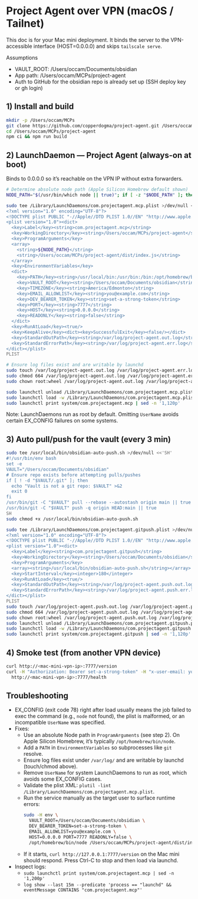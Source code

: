 # Project Agent over VPN (macOS / Tailnet)

This doc is for your Mac mini deployment. It binds the server to the VPN-accessible interface (HOST=0.0.0.0) and skips `tailscale serve`.

Assumptions
- VAULT_ROOT: /Users/occam/Documents/obsidian
- App path: /Users/occam/MCPs/project-agent
- Auth to GitHub for the obsidian repo is already set up (SSH deploy key or gh login)

## 1) Install and build
```bash
mkdir -p /Users/occam/MCPs
git clone https://github.com/copperdogma/project-agent.git /Users/occam/MCPs/project-agent
cd /Users/occam/MCPs/project-agent
npm ci && npm run build
```

## 2) LaunchDaemon — Project Agent (always-on at boot)
Binds to 0.0.0.0 so it’s reachable on the VPN IP without extra forwarders.

```bash
# Determine absolute node path (Apple Silicon Homebrew default shown)
NODE_PATH="$(/usr/bin/which node || true)"; if [ -z "$NODE_PATH" ]; then NODE_PATH="/opt/homebrew/bin/node"; fi; echo "Using node at: $NODE_PATH"

sudo tee /Library/LaunchDaemons/com.projectagent.mcp.plist >/dev/null <<PLIST
<?xml version="1.0" encoding="UTF-8"?>
<!DOCTYPE plist PUBLIC "-//Apple//DTD PLIST 1.0//EN" "http://www.apple.com/DTDs/PropertyList-1.0.dtd">
<plist version="1.0"><dict>
  <key>Label</key><string>com.projectagent.mcp</string>
  <key>WorkingDirectory</key><string>/Users/occam/MCPs/project-agent</string>
  <key>ProgramArguments</key>
  <array>
    <string>${NODE_PATH}</string>
    <string>/Users/occam/MCPs/project-agent/dist/index.js</string>
  </array>
  <key>EnvironmentVariables</key>
  <dict>
    <key>PATH</key><string>/usr/local/bin:/usr/bin:/bin:/opt/homebrew/bin</string>
    <key>VAULT_ROOT</key><string>/Users/occam/Documents/obsidian</string>
    <key>TIMEZONE</key><string>America/Edmonton</string>
    <key>EMAIL_ALLOWLIST</key><string>you@example.com</string>
    <key>DEV_BEARER_TOKEN</key><string>set-a-strong-token</string>
    <key>PORT</key><string>7777</string>
    <key>HOST</key><string>0.0.0.0</string>
    <key>READONLY</key><string>false</string>
  </dict>
  <key>RunAtLoad</key><true/>
  <key>KeepAlive</key><dict><key>SuccessfulExit</key><false/></dict>
  <key>StandardOutPath</key><string>/var/log/project-agent.out.log</string>
  <key>StandardErrorPath</key><string>/var/log/project-agent.err.log</string>
</dict></plist>
PLIST

# Ensure log files exist and are writable by launchd
sudo touch /var/log/project-agent.out.log /var/log/project-agent.err.log
sudo chmod 664 /var/log/project-agent.out.log /var/log/project-agent.err.log
sudo chown root:wheel /var/log/project-agent.out.log /var/log/project-agent.err.log

sudo launchctl unload /Library/LaunchDaemons/com.projectagent.mcp.plist 2>/dev/null || true
sudo launchctl load -w /Library/LaunchDaemons/com.projectagent.mcp.plist
sudo launchctl print system/com.projectagent.mcp | sed -n '1,120p'
```

Note: LaunchDaemons run as root by default. Omitting `UserName` avoids certain EX_CONFIG failures on some systems.

## 3) Auto pull/push for the vault (every 3 min)
```bash
sudo tee /usr/local/bin/obsidian-auto-push.sh >/dev/null <<'SH'
#!/usr/bin/env bash
set -e
VAULT="/Users/occam/Documents/obsidian"
# Ensure repo exists before attempting pulls/pushes
if [ ! -d "$VAULT/.git" ]; then
  echo "Vault is not a git repo: $VAULT" >&2
  exit 0
fi
/usr/bin/git -C "$VAULT" pull --rebase --autostash origin main || true
/usr/bin/git -C "$VAULT" push -q origin HEAD:main || true
SH
sudo chmod +x /usr/local/bin/obsidian-auto-push.sh

sudo tee /Library/LaunchDaemons/com.projectagent.gitpush.plist >/dev/null <<'PLIST'
<?xml version="1.0" encoding="UTF-8"?>
<!DOCTYPE plist PUBLIC "-//Apple//DTD PLIST 1.0//EN" "http://www.apple.com/DTDs/PropertyList-1.0.dtd">
<plist version="1.0"><dict>
  <key>Label</key><string>com.projectagent.gitpush</string>
  <key>WorkingDirectory</key><string>/Users/occam/Documents/obsidian</string>
  <key>ProgramArguments</key>
  <array><string>/usr/local/bin/obsidian-auto-push.sh</string></array>
  <key>StartInterval</key><integer>180</integer>
  <key>RunAtLoad</key><true/>
  <key>StandardOutPath</key><string>/var/log/project-agent.push.out.log</string>
  <key>StandardErrorPath</key><string>/var/log/project-agent.push.err.log</string>
</dict></plist>
PLIST
sudo touch /var/log/project-agent.push.out.log /var/log/project-agent.push.err.log
sudo chmod 664 /var/log/project-agent.push.out.log /var/log/project-agent.push.err.log
sudo chown root:wheel /var/log/project-agent.push.out.log /var/log/project-agent.push.err.log
sudo launchctl unload /Library/LaunchDaemons/com.projectagent.gitpush.plist 2>/dev/null || true
sudo launchctl load -w /Library/LaunchDaemons/com.projectagent.gitpush.plist
sudo launchctl print system/com.projectagent.gitpush | sed -n '1,120p'
```

## 4) Smoke test (from another VPN device)
```bash
curl http://<mac-mini-vpn-ip>:7777/version
curl -H "Authorization: Bearer set-a-strong-token" -H "x-user-email: you@example.com" \
  http://<mac-mini-vpn-ip>:7777/health
```

## Troubleshooting
- EX_CONFIG (exit code 78) right after load usually means the job failed to exec the command (e.g., `node` not found), the plist is malformed, or an incompatible `UserName` was specified.
- Fixes:
  - Use an absolute Node path in `ProgramArguments` (see step 2). On Apple Silicon Homebrew, it’s typically `/opt/homebrew/bin/node`.
  - Add a `PATH` in `EnvironmentVariables` so subprocesses like `git` resolve.
  - Ensure log files exist under `/var/log/` and are writable by launchd (touch/chmod above).
  - Remove `UserName` for system LaunchDaemons to run as root, which avoids some EX_CONFIG cases.
  - Validate the plist XML: `plutil -lint /Library/LaunchDaemons/com.projectagent.mcp.plist`.
  - Run the service manually as the target user to surface runtime errors:
    ```bash
    sudo -H env \
      VAULT_ROOT=/Users/occam/Documents/obsidian \
      DEV_BEARER_TOKEN=set-a-strong-token \
      EMAIL_ALLOWLIST=you@example.com \
      HOST=0.0.0.0 PORT=7777 READONLY=false \
      /opt/homebrew/bin/node /Users/occam/MCPs/project-agent/dist/index.js
    ```
  - If it starts, `curl http://127.0.0.1:7777/version` on the Mac mini should respond. Press Ctrl-C to stop and then load via launchd.
- Inspect logs:
  - `sudo launchctl print system/com.projectagent.mcp | sed -n '1,200p'`
  - `log show --last 15m --predicate 'process == "launchd" && eventMessage CONTAINS "com.projectagent.mcp"'`
